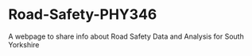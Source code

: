 # Road-Safety-PHY346
A webpage to share info about Road Safety Data and Analysis for South Yorkshire
